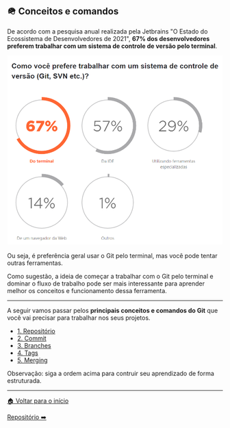 ## 🪖 Conceitos e comandos

De acordo com a pesquisa anual realizada pela Jetbrains "O Estado do Ecossistema de Desenvolvedores de 2021", <b>67% dos desenvolvedores preferem trabalhar com um sistema de controle de versão pelo terminal</b>.

![Pesquisa anual realizada pela Jetbrains "O Estado do Ecossistema de Desenvolvedores de 2021"](./../assets/images/research-04.png)

Ou seja, é preferência geral usar o Git pelo terminal, mas você pode tentar outras ferramentas.

Como sugestão, a ideia de começar a trabalhar com o Git pelo terminal e dominar o fluxo de trabalho pode ser mais interessante para aprender melhor os conceitos e funcionamento dessa ferramenta.

---

A seguir vamos passar pelos **principais conceitos e comandos do Git** que você vai precisar para trabalhar nos seus projetos.

- [1. Repositório](./git-commands-01.md)
- [2. Commit](./git-commands-02.md)
- [3. Branches](./git-commands-03.md)
- [4. Tags](./git-commands-04.md)
- [5. Merging](./git-commands-05.md)

Observação: siga a ordem acima para contruir seu aprendizado de forma estruturada.

---

[🏠 Voltar para o início](./../README.md)

[Repositório ➡️](./git-commands-01.md)
